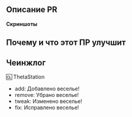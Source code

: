 <!--
Хороший гайд из другого репозитория: https://github.com/TauCetiStation/TauCetiClassic/blob/master/.github/wiki/STYLING_OF_PR.md

Описание:
Опишите изменения данного ПР-а. Если есть связные ишью (issues), или другие ПРы - укажите их тут, для автоматического закрытия ишью следует использовать ключевые слова https://help.github.com/en/articles/closing-issues-using-keywords

Почему и что этот ПР улучшит:
Опишите причину для изменений. Этот пункт особенно важен для описания изменений баланса, новых механик.

Чейнджлог:
Для чейнджлога существует 4 тэга: add, remove, tweak, fix. 
Вы можете указать своё имя после символа :cl: (вместо Theta Station)
-->



## Описание PR

**Скриншоты**

## Почему и что этот ПР улучшит

## Чеинжлог
:cl: ThetaStation
- add: Добавлено веселье!
- remove: Убрано веселье!
- tweak: Изменено веселье!
- fix: Исправлено веселье!
